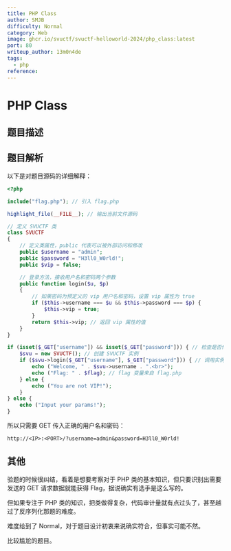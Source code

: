 ```yaml
---
title: PHP Class
author: SMJB
difficulty: Normal
category: Web
image: ghcr.io/svuctf/svuctf-helloworld-2024/php_class:latest
port: 80
writeup_author: 13m0n4de
tags:
  - php
reference:
---
```


# PHP Class

## 题目描述

## 题目解析

以下是对题目源码的详细解释：

```php
<?php

include("flag.php"); // 引入 flag.php

highlight_file(__FILE__); // 输出当前文件源码

// 定义 SVUCTF 类
class SVUCTF
{
    // 定义类属性，public 代表可以被外部访问和修改
    public $username = "admin";
    public $password = "H3ll0_W0rld!";
    public $vip = false;

    // 登录方法，接收用户名和密码两个参数
    public function login($u, $p)
    {
        // 如果密码为预定义的 vip 用户名和密码，设置 vip 属性为 true
        if ($this->username === $u && $this->password === $p) {
            $this->vip = true;
        }
        return $this->vip; // 返回 vip 属性的值
    }
}

if (isset($_GET["username"]) && isset($_GET["password"])) { // 检查是否传入 GET 参数
    $svu = new SVUCTF(); // 创建 SVUCTF 实例
    if ($svu->login($_GET["username"], $_GET["password"])) { // 调用实例的 login 方法
        echo ("Welcome, " . $svu->username . ".<br>");
        echo ("Flag: " . $flag); // flag 变量来自 flag.php
    } else {
        echo ("You are not VIP!");
    }
} else {
    echo ("Input your params!");
}
```

所以只需要 GET 传入正确的用户名和密码：

```
http://<IP>:<PORT>/?username=admin&password=H3ll0_W0rld!
```

## 其他

验题的时候很纠结，看着是想要考察对于 PHP 类的基本知识，但只要识别出需要发送的 GET 请求数据就能获得 Flag，据说确实有选手是这么写的。

但如果专注于 PHP 类的知识，把类做得复杂，代码审计量就有点过头了，甚至越过了反序列化那题的难度。

难度给到了 Normal，对于题目设计初衷来说确实符合，但事实可能不然。

比较尴尬的题目。
